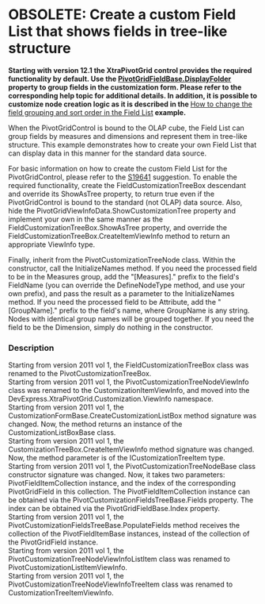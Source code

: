 # OBSOLETE: Create a custom Field List that shows fields in tree-like structure


<p><strong>Starting with version 12.1 the XtraPivotGrid control provides the required functionality by default. Use the </strong><a href="http://documentation.devexpress.com/#CoreLibraries/DevExpressXtraPivotGridPivotGridFieldBase_DisplayFoldertopic"><strong><u>PivotGridFieldBase.DisplayFolder</u></strong></a><strong> property to group fields in the customization form. Please refer to the corresponding help topic for additional details.</strong><strong> </strong><strong>In addition, it is possible to customize node creation logic as it is described in the </strong><a href="https://www.devexpress.com/Support/Center/p/E4235">How to change the field grouping and sort order in the Field List</a><strong> </strong><strong>example.</strong></p><p>When the PivotGridControl is bound to the OLAP cube, the Field List can group fields by measures and dimensions and represent them in tree-like structure. This example demonstrates how to create your own Field List that can display data in this manner for the standard data source.</p><p>For basic information on how to create the custom Field List for the PivotGridControl, please refer to the <a href="https://www.devexpress.com/Support/Center/p/S19641">S19641</a> suggestion. To enable the required functionality, create the FieldCustomizationTreeBox descendant and override its ShowAsTree property, to return true even if the PivotGridControl is bound to the standard (not OLAP) data source. Also, hide the PivotGridViewInfoData.ShowCustomizationTree property and implement your own in the same manner as the FieldCustomizationTreeBox.ShowAsTree property, and override the FieldCustomizationTreeBox.CreateItemViewInfo method to return an appropriate ViewInfo type.</p><p>Finally, inherit from the PivotCustomizationTreeNode class. Within the constructor, call the InitializeNames method. If you need the processed field to be in the Measures group, add the "[Measures]." prefix to the field's FieldName (you can override the DefineNodeType method, and use your own prefix), and pass the result as a parameter to the InitializeNames method. If you need the processed field to be Attribute, add the "[GroupName]." prefix to the field's name, where GroupName is any string. Nodes with identical group names will be grouped together. If you need the field to be the Dimension, simply do nothing in the constructor.</p>


<h3>Description</h3>

<p>Starting from version 2011 vol 1, the FieldCustomizationTreeBox class was renamed to the PivotCustomizationTreeBox.<br />
Starting from version 2011 vol 1, the PivotCustomizationTreeNodeViewInfo class was renamed to the CustomizationItemViewInfo, and moved into the DevExpress.XtraPivotGrid.Customization.ViewInfo namespace.<br />
Starting from version 2011 vol 1, the CustomizationFormBase.CreateCustomizationListBox method signature was changed. Now, the method returns an instance of the CustomizationListBoxBase class.<br />
Starting from version 2011 vol 1, the CustomizationTreeBox.CreateItemViewInfo method signature was changed. Now, the method parameter is of the ICustomizationTreeItem type.<br />
Starting from version 2011 vol 1, the PivotCustomizationTreeNodeBase class constructor signature was changed. Now, it takes two parameters: PivotFieldItemCollection instance, and the index of the corresponding PivotGridField in this collection. The PivotFieldItemCollection instance can be obtained via the PivotCustomizationFieldsTreeBase.Fields property. The index can be obtained via the PivotGridFieldBase.Index property.<br />
Starting from version 2011 vol 1, the PivotCustomizationFieldsTreeBase.PopulateFields method receives the collection of the PivotFieldItemBase instances, instead of the collection of the PivotGridField instance.<br />
Starting from version 2011 vol 1, the PivotCustomizationTreeNodeViewInfoListItem class was renamed to PivotCustomizationListItemViewInfo.<br />
Starting from version 2011 vol 1, the PivotCustomizationTreeNodeViewInfoTreeItem class was renamed to CustomizationTreeItemViewInfo.</p>

<br/>


